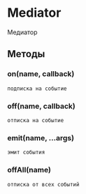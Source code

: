 # Mediator
Медиатор

## Методы

### on(name, callback)
    подписка на событие

### off(name, callback)
    отписка на событие

### emit(name, ...args)
    эмит события

### offAll(name)
    отписка от всех событий